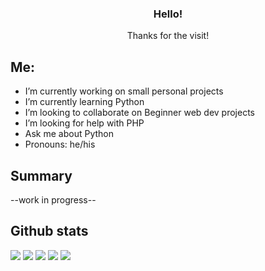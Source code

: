 <h3 align="center">Hello!</h3>

  <p align="center">
    Thanks for the visit!

<!--
**pj-commits/pj-commits** is a ✨ _special_ ✨ repository because its `README.md` (this file) appears on your GitHub profile.
-->
## Me:


- I’m currently working on small personal projects
- I’m currently learning Python
- I’m looking to collaborate on Beginner web dev projects
- I’m looking for help with PHP
- Ask me about Python
- Pronouns: he/his

## Summary

--work in progress--


## Github stats

![](https://github-profile-summary-cards.vercel.app/api/cards/profile-details?username=pj-commits&theme=monokai)
  ![](http://github-profile-summary-cards.vercel.app/api/cards/repos-per-language?username=pj-commits&theme=monokai)
  ![](http://github-profile-summary-cards.vercel.app/api/cards/stats?username=pj-commits&theme=monokai)
  ![](http://github-profile-summary-cards.vercel.app/api/cards/most-commit-language?username=pj-commits&theme=monokai)
  ![](http://github-profile-summary-cards.vercel.app/api/cards/productive-time?username=pj-commits&theme=monokai&utcOffset=8)

